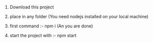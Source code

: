 1) Download this project

2) place in any folder (You need nodejs installed on your local machine)

3) first command :- npm i
(An you are done)

4) start the project with :- npm start
